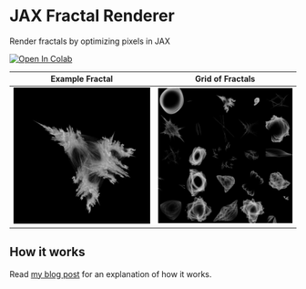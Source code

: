 # JAX Fractal Renderer

Render fractals by optimizing pixels in JAX

[![Open In Colab](https://colab.research.google.com/assets/colab-badge.svg)](https://colab.research.google.com/github/tripplyons/jax-fractal-renderer/blob/main/jax-fractal-renderer.ipynb)

| Example Fractal | Grid of Fractals |
| --- | --- |
| ![Example Fractal](example.png) | ![Grid of Fractals](grid.png) |

## How it works

Read [my blog post](https://tripplyons.com/blog/jax-fractal-renderer) for an explanation of how it works.
